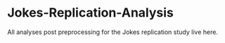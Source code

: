 # Jokes-Replication-Analysis
All analyses post preprocessing for the Jokes replication study live here.
